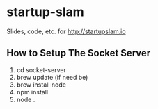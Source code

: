 # startup-slam
Slides, code, etc. for http://startupslam.io

## How to Setup The Socket Server
1. cd socket-server
2. brew update (if need be)
3. brew install node
4. npm install
5. node .
